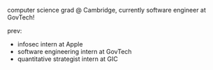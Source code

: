 computer science grad @ Cambridge, currently software engineer at GovTech!

prev:
- infosec intern at Apple 
- software engineering intern at GovTech
- quantitative strategist intern at GIC


